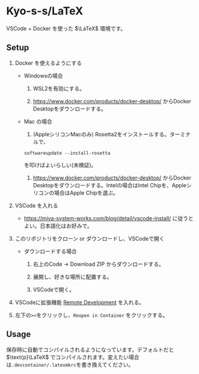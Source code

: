 # Kyo-s-s/LaTeX

VSCode + Docker を使った $\LaTeX$ 環境です。

## Setup
1. Docker を使えるようにする

    - Windowsの場合 

        1. WSL2を有効にする。
    
        2. https://www.docker.com/products/docker-desktop/ からDocker Desktopをダウンロードする。

    - Mac の場合
        1. (AppleシリコンMacのみ) Rosetta2をインストールする。ターミナルで、
        ```
        softwareupdate --install-rosetta
        ```
        を叩けばよいらしい(未検証)。

        1. https://www.docker.com/products/docker-desktop/ からDocker Desktopをダウンロードする。Intelの場合はIntel Chipを、Appleシリコンの場合はApple Chipを選ぶ。

1. VSCode を入れる
  
    - https://miya-system-works.com/blog/detail/vscode-install/ に従うとよい。日本語化はお好みで。

1. このリポジトリをクローン or ダウンロードし、VSCodeで開く
  
    - ダウンロードする場合

        1. 右上のCode -> Download ZIP からダウンロードする。

        1. 展開し、好きな場所に配置する。

        1. VSCodeで開く。

1. VSCodeに拡張機能 [Remote Development](https://marketplace.visualstudio.com/items?itemName=ms-vscode-remote.vscode-remote-extensionpack) を入れる。

1. 左下の`><`をクリックし、`Reopen in Container` をクリックする。

## Usage
保存時に自動でコンパイルされるようになっています。デフォルトだと $\text{p}\LaTeX$ でコンパイルされます。変えたい場合は`.devcontainer/.latexmkrc`を書き換えてください。

